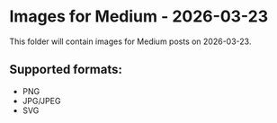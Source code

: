 # Images for Medium - 2026-03-23

This folder will contain images for Medium posts on 2026-03-23.

## Supported formats:
- PNG
- JPG/JPEG
- SVG
